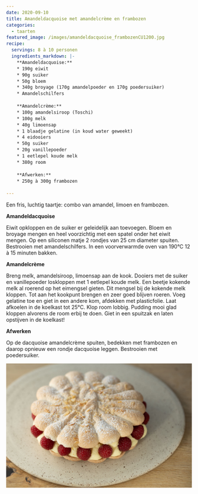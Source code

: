 ```yaml
---
date: 2020-09-10
title: Amandeldacquoise met amandelcrème en frambozen
categories:
  - taarten
featured_image: /images/amandeldacquoise_frambozenCU1200.jpg
recipe:
  servings: 8 à 10 personen
  ingredients_markdown: |-
    **Amandeldacquoise:**
    * 190g eiwit
    * 90g suiker
    * 50g bloem
    * 340g broyage (170g amandelpoeder en 170g poedersuiker)
    * Amandelschilfers

    **Amandelcrème:**
    * 100g amandelsiroop (Toschi)
    * 100g melk
    * 40g limoensap
    * 1 blaadje gelatine (in koud water geweekt)
    * 4 eidooiers 
    * 50g suiker
    * 20g vanillepoeder
    * 1 eetlepel koude melk
    * 380g room 

    **Afwerken:**
    * 250g à 300g frambozen
  
---
```

Een fris, luchtig taartje: combo van amandel, limoen en frambozen.

<!--more-->

**Amandeldacquoise**

Eiwit opkloppen en de suiker er geleidelijk aan toevoegen. Bloem en broyage mengen en heel voorzichtig met een spatel onder het eiwit mengen. Op een siliconen matje 2 rondjes van 25 cm diameter spuiten. Bestrooien met amandelschilfers.
In een voorverwarmde oven van 190°C 12 à 15 minuten bakken.

**Amandelcrème**

Breng  melk, amandelsiroop, limoensap aan de kook. Dooiers met de suiker en vanillepoeder loskloppen met 1 eetlepel koude melk. Een beetje kokende melk al roerend op het eimengsel gieten. Dit mengsel bij de kokende melk kloppen. Tot aan het kookpunt brengen en zeer goed blijven roeren.
Voeg gelatine toe en giet in een andere kom, afdekken met plasticfolie.
Laat afkoelen in de koelkast tot 25°C.
Klop room lobbig. Pudding mooi glad kloppen alvorens de room erbij te doen.
Giet in een spuitzak en laten opstijven in de koelkast!

**Afwerken**

Op de dacquoise amandelcrème spuiten, bedekken met frambozen en daarop opnieuw een rondje dacquoise leggen. Bestrooien met poedersuiker.

![](/images/Amandeldacquoise_frambozen1200.jpg)
